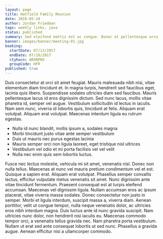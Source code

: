```yaml
---
layout: page
title: Hatfield Family Reunion
date: 2016-05-24
author: Jordan Friedman
tags: weekly links, java
status: published
summary: Sed eleifend mattis est ac congue. Donec et pellentesque arcu.
banner: images/banner/meeting-01.jpg
booking:
  startDate: 07/13/2017
  endDate: 07/18/2017
  ctyhocn: ARXNPHX
  groupCode: HFR
published: true
---
```

Duis consectetur at orci sit amet feugiat. Mauris malesuada nibh nisi, vitae elementum diam tincidunt et. In magna turpis, hendrerit sed faucibus eget, lacinia quis libero. Suspendisse sodales ultricies diam sed faucibus. Mauris pellentesque lacus id eros dignissim dictum. Sed nunc lacus, mollis vitae pharetra id, semper vel augue. Vestibulum sollicitudin id lectus in iaculis. Nam sem nunc, viverra id lobortis quis, tincidunt at felis. Aliquam erat volutpat. Aliquam erat volutpat. Maecenas interdum ligula eu rutrum egestas.

* Nulla id nunc blandit, mollis ipsum a, sodales magna
* Morbi tincidunt justo vitae ante semper vestibulum
* Duis ut mauris nec purus egestas lacinia
* Mauris semper orci non ligula laoreet, eget tristique nisl ultrices
* Vestibulum vel odio et mi porta facilisis vel vel velit
* Nulla nec enim quis sem lobortis luctus.

Fusce nec lectus molestie, vehicula mi sit amet, venenatis nisl. Donec non nulla tellus. Maecenas at nunc vel mauris pretium condimentum vel et est. Quisque a sapien erat. Aliquam erat volutpat. Phasellus semper convallis lectus, efficitur vulputate metus venenatis sit amet. Nunc dignissim ante vitae tincidunt fermentum. Praesent consequat est at turpis eleifend accumsan. Maecenas vel dignissim ligula. Nullam accumsan eros ac ipsum placerat, vitae viverra massa sodales. Donec consectetur non justo in semper. Morbi et ligula interdum, suscipit massa a, viverra diam.
Aenean porttitor, velit ut congue tempor, nulla neque venenatis dolor, ac ultricies eros nibh interdum magna. Duis luctus ante id nunc gravida suscipit. Nam ultricies nunc dolor, non hendrerit nisi iaculis eu. Maecenas commodo tempor orci, a venenatis tellus gravida nec. Nam pharetra porta vestibulum. Nullam ut erat sed ante consequat lobortis ut sed nunc. Phasellus a gravida augue. Aenean efficitur nisi a ullamcorper commodo.
